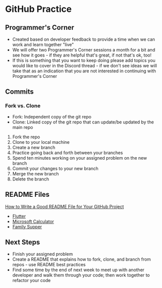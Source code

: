# GitHub Practice

## Programmer's Corner
* Created based on developer feedback to provide a time when we can work and learn together "live"
* We will offer two Programmer's Corner sessions a month for a bit and see how it goes - if they are helpful that's great, if not that's ok, too!
* If this is something that you want to keep doing please add topics you would like to cover in the Discord thread - if we don't see ideas we will take that as an indication that you are not interested in continuing with Programmer's Corner

## Commits

### Fork vs. Clone
* Fork: Independent copy of the git repo
* Clone: Linked copy of the git repo that can update/be updated by the main repo

1. Fork the repo
2. Clone to your local machine
3. Create a new branch
4. Practice going back and forth between your branches
5. Spend ten minutes working on your assigned problem on the new branch
6. Commit your changes to your new branch
7. Merge the new branch
8. Delete the branch

## README Files
[How to Write a Good README File for Your GitHub Project](https://www.freecodecamp.org/news/how-to-write-a-good-readme-file/)
* [Flutter](https://github.com/flutter/flutter)
* [Microsoft Calculator](https://github.com/microsoft/calculator)
* [Family Supper](https://github.com/meagan13/Family-Supper)

## Next Steps
* Finish your assigned problem
* Create a README that explains how to fork, clone, and branch from repos - use README best practices
* Find some time by the end of next week to meet up with another developer and walk them through your code; then work together to refactor your code
